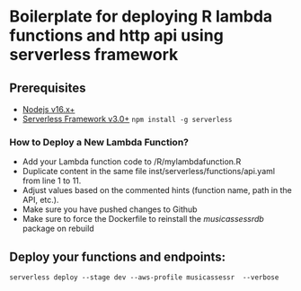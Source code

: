 # Boilerplate for deploying R lambda functions and http api using serverless framework


## Prerequisites

- [Nodejs v16.x+](https://nodejs.org/)
- [Serverless Framework v3.0+](https://serverless.com/)
``` npm install -g serverless ```


### How to Deploy a New Lambda Function?

  - Add your Lambda function code to /R/mylambdafunction.R
  - Duplicate content in the same file inst/serverless/functions/api.yaml from line 1 to 11.
  - Adjust values based on the commented hints (function name, path in the API, etc.).
  - Make sure you have pushed changes to Github
  - Make sure to force the Dockerfile to reinstall the *musicassessrdb* package on rebuild

## Deploy your functions and endpoints:
```
serverless deploy --stage dev --aws-profile musicassessr  --verbose
```
